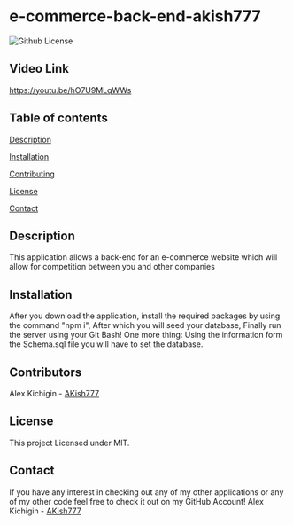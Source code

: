# e-commerce-back-end-akish777

![Github License](https://img.shields.io/badge/license-MIT-blue.svg)

## Video Link
https://youtu.be/hO7U9MLqWWs

## Table of contents
[Description](#description)

[Installation](#Installation)

[Contributing](#contributing)

[License](#license)

[Contact](#Contact)

## Description
This application allows a back-end for an e-commerce website which will allow for competition between you and other companies

## Installation
After you download the application, install the required packages by using the command "npm i", After which you will seed your database, Finally run the server using your Git Bash! One more thing: Using the information form the Schema.sql file you will have to set the database.

## Contributors
Alex Kichigin - [AKish777](https://github.com/AKish777)

## License
This project Licensed under MIT.

## Contact
If you have any interest in checking out any of my other applications or any of my other code feel free to check it out on my GitHub Account!
Alex Kichigin - [AKish777](https://github.com/AKish777)
